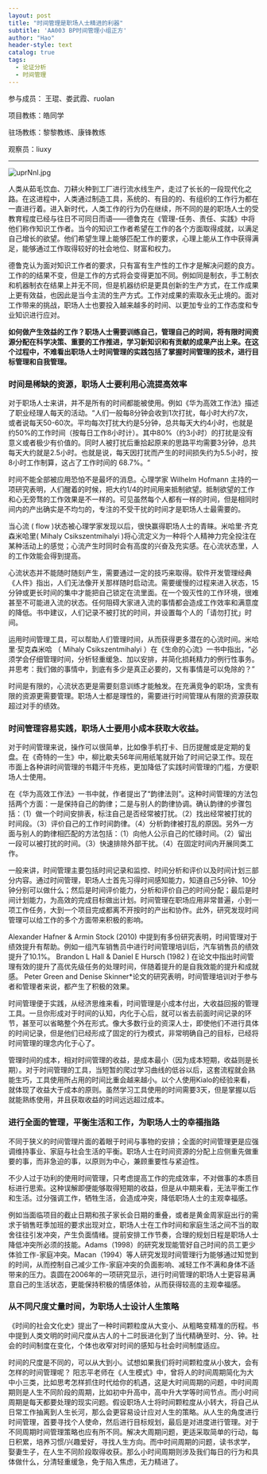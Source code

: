 ```yaml
---
layout: post
title: "时间管理是职场人士精进的利器"
subtitle: 'AA003 BP时间管理小组正方'
author: "Hao"
header-style: text
catalog: true
tags:
  - 论证分析 
  - 时间管理
---
```




参与成员： 王琨、娄武霞、ruolan

项目教练：皓同学

驻场教练：黎黎教练、康锋教练

观察员：liuxy

---



![uprNnI.jpg](https://s2.ax1x.com/2019/09/22/uprNnI.jpg)



人类从茹毛饮血、刀耕火种到工厂进行流水线生产，走过了长长的一段现代化之路。在这进程中，人类通过制造工具，系统的、有目的的、有组织的工作行为都在一直进行着。进入新时代，人类工作的行为仍在继续，所不同的是的职场人士的受教育程度已经与往日不可同日而语——德鲁克在《管理-任务、责任、实践》中将他们称作知识工作者。当今的知识工作者希望在工作的各个方面取得成就，以满足自己增长的欲望。他们希望生理上能够匹配工作的要求，心理上能从工作中获得满足，能够通过工作取得较好的社会地位、财富和权力。



德鲁克认为面对知识工作者的要求，只有富有生产性的工作才是解决问题的良方。工作的的结果不变，但是工作的方式将会变得更加不同。例如同是制衣，手工制衣和机器制衣在结果上并无不同，但是机器纺织是更具创新的生产方式，在工作成果上更有效益，也因此是当今主流的生产方式。工作对成果的索取永无止境的。面对工作带来的挑战，职场人士也要投入越来越多的时间、以更加专业的工作态度和专业知识进行应对。



**如何做产生效益的工作？职场人士需要训练自己，管理自己的时间，将有限时间资源分配在科学决策、重要的工作推进，学习新知识和有贡献的成果产出上来。在这个过程中，不难看出职场人士时间管理的实践包括了掌握时间管理的技术，进行目标管理和自我管理。**



### 时间是稀缺的资源，职场人士要利用心流提高效率



对于职场人士来讲，并不是所有的时间都能被使用。例如《华为高效工作法》描述了职业经理人每天的活动。“人们一般每8分钟会收到1次打扰，每小时大约7次，或者说每天50-60次。平均每次打扰大约是5分钟，总共每天大约4小时，也就是约50%的工作时间（按每日工作8小时计）。其中80%（约3小时）的打扰是没有意义或者极少有价值的。同时人被打扰后重拾起原来的思路平均需要3分钟，总共每天大约就是2.5小时。也就是说，每天因打扰而产生的时间损失约为5.5小时，按8小时工作制算，这占了工作时间的 68.7%。“



时间不能全部被应用恐怕不是最坏的消息。心理学家 Wilhelm Hofmann 主持的一项研究表明，人们醒着的时候，把大约1/4的时间用来抵制欲望。抵制欲望的工作和心无旁骛的工作效果是不一样的。可见虽然每个人都有一样的时间，但是相同时间内的产出确实是不均匀的，专注的不受干扰的时间才是职场人士最需要的。



当心流 ( flow )状态被心理学家发现以后，很快赢得职场人士的青睐。米哈里·齐克森米哈里( Mihaly Csikszentmihalyi )将心流定义为一种将个人精神力完全投注在某种活动上的感觉；心流产生时同时会有高度的兴奋及充实感。在心流状态里，人的工作效能会得到提高。



心流状态并不能随时随刻产生，需要通过一定的技巧来取得。软件开发管理经典《人件》指出，人们无法像开关那样随时启动流。需要缓慢的过程来进入状态，15分钟或更长时间的集中才能把自己锁定在流里面。在一个毁灭性的工作环境，很难甚至不可能进入流的状态。任何阻碍大家进入流的事情都会造成工作效率和满意度的降低。书中建议，人们记录不被打扰的时间，并设置每个人的「请勿打扰」时间。



运用时间管理工具，可以帮助人们管理时间，从而获得更多潜在的心流时间。米哈里·契克森米哈 （ Mihaly Csikszentmihalyi ）在《生命的心流》一书中指出，“必须学会仔细管理时间，分析轻重缓急、加以安排，并简化损耗精力的例行性事务。并思考：我们做的事情中，到底有多少是真正必要的，又有事情是可以免除的？”



时间是有限的，心流状态更是需要刻意训练才能触发。在充满竞争的职场，宝贵有限的资源更需要管理。职场人士都是理性的，需要进行时间管理从有限的资源获取超过对手的绩效。



### 时间管理容易实践，职场人士要用小成本获取大收益。



对于时间管理来说，操作可以很简单，比如像手机打卡、日历提醒或是定期的复盘。在《奇特的一生》中，柳比歇夫56年间用纸笔就开始了时间记录工作。现在市面上各种讲时间管理的书籍汗牛充栋，更加降低了实践时间管理的门槛，方便职场人士使用。



在《华为高效工作法》一书中就，作者提出了“韵律法则”。这种时间管理的方法包括两个方面：一是保持自己的韵律；二是与别人的韵律协调。确认韵律的步骤包括：（1）做一个时间安排表，标注自己是否经常被打扰。（2）找出经常被打扰的时间段。（3）评价自己的工作时间韵律。（4）分析韵律被打乱的原因。另外一方面与别人的韵律相匹配的方法包括：（1）向他人公示自己的忙碌时间。（2）留出一段可以被打扰的时间。（3）快速排除外部干扰。（4）在固定时间内开展同类工作。 



一般来讲，时间管理主要包括时间记录和监控、时间分析和评价以及时间计划三部分内容。通过时间管理，职场人士首先习得时间感知能力，知道自己5分钟、10分钟分别可以做什么；然后是时间评价能力，分析和评价自己的时间分配；最后是时间计划能力，为高效的完成目标做出计划。时间管理在职场应用非常普遍，小到一项工作任务，大到一个项目完成都离不开按时的产出和协作。此外，研究发现时间管理可以给工作的多个方面带来积极的影响。



 Alexander Hafner & Armin Stock (2010) 中提到有多份研究表明，时间管理对于绩效提升有帮助。例如一组汽车销售员中进行时间管理培训后，汽车销售员的绩效提升了10.1%。 Brandon L Hall & Daniel E Hursch (1982 ) 在论文中指出时间管理有效的提升了高优先级任务的处理时间，伴随着提升的是自我效能的提升和成就感。 Peter Green and Denise Skinner*论文的研究表明，时间管理培训对于参与者和管理者来说，都产生了积极的效果。 



时间管理便于实践，从经济思维来看，时间管理是小成本付出，大收益回报的管理工具。一旦你形成对于时间的认知，内化于心后，就可以省去前面时间记录的环节，甚至可以省略整个外在形式。像大多数行业的资深人士，即使他们不进行具体的时间记录，但是他们已经形成了固定的行为模式，非常明确自己的目标，已经将时间管理的理念内化于心了。



管理时间的成本，相对时间管理的收益，是成本最小（因为成本短期，收益则是长期）。对于时间管理的工具，当短暂的爬过学习曲线的低谷以后，这套流程就会熟能生巧，工具使用所占用的时间比重会越来越小。以个人使用Kialo的经验来看，就体现了收益大于成本的原则。虽然学习工具使用的时间需要3天，但是掌握以后就能熟练使用，并且获取收益的时间远远超过成本。



### 进行全面的管理，平衡生活和工作，为职场人士的幸福指路



不同于狭义的时间管理片面的着眼于时间与事物的安排；全面的时间管理更是应强调维持事业、家庭与社会生活的平衡。职场人士在时间资源的分配上应侧重先做重要的事，而非急迫的事，以原则为中心，兼顾重要性与紧迫性。



不少人过于功利的使用时间管理，只考虑提高工作的完成效率，不对做事的本质目标进行思索。这种误解即便能够取得短期的收益，但是从中期来看，无法平衡工作和生活。过分强调工作，牺牲生活，会造成冲突，降低职场人士的主观幸福感。



例如当面临项目的截止日期和孩子家长会日期的重叠，或者是黄金周家庭出行的需求于销售旺季加班的要求出现对立，职场人士在工作时间和家庭生活之间不当的取舍往往引发冲突，产生负面情绪。提前安排工作节奏，合理的规划日程是职场人士降低冲突所必须的技能。Adams（1998）的研究发现能管好自己时间的员工更少体验工作-家庭冲突。Macan（1994）等人研究发现时间管理行为能够通过知觉到的时间，从而控制自己减少工作-家庭冲突的负面影响、减轻工作不满和身体不适带来的压力。袁圆在2006年的一项研究显示，进行时间管理的职场人士更容易满意自己的生活状态，更能保持积极的情感体验，从而获得较高的主观幸福感。



### 从不同尺度丈量时间，为职场人士设计人生策略



《时间的社会文化史》提出了一种时间颗粒度从大变小、从粗略变精准的历程。书中提到人类文明的时间尺度从古人的十二时辰进化到了当代精确至时、分、钟。社会的时间制度在变化，个体也收窄对时间的感知与社会时间制度适应。



时间的尺度是不同的，可以从大到小。试想如果我们将时间颗粒度从小放大，会有怎样的时间管理呢？ 阳志平老师在《人生模式》中，曾将人的时间周期简化为大中小三类，比如思考怎样抓住时代给你的机遇，这是大时间周期的问题，中时间周期则是人生不同阶段的周期，比如初中升高中，高中升大学等时间节点。而小时间周期是每天都要处理的现实问题。假设职场人士将时间颗粒度从小转大，将自己从日常工作抽离到人生长河，那么会更容易设计应对人生的策略。从人生的角度进行时间管理，首要寻找个人使命，然后进行目标规划，最后是对进度进行管理。对于不同周期时间管理策略也应有所不同。解决大周期问题，更适采取简单的行动，每日积累，培养习惯/兴趣爱好，寻找人生方向。而中时间周期的问题，读书求学，娶妻生子，在人生不同阶段取得收获。那么小时间周期则涉及我们每日的行为和具体做什么，分清轻重缓急，免于陷入焦虑，无力精进了。



